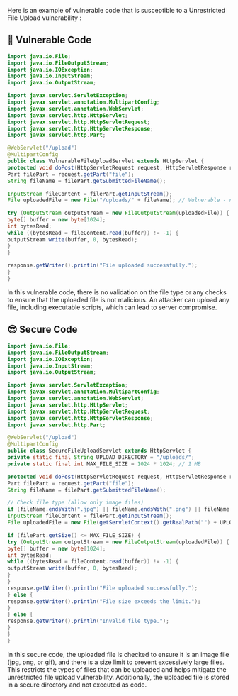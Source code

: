 Here is an example of vulnerable code that is susceptible to a Unrestricted File Upload vulnerability :

## 🥺 Vulnerable Code
```java
import java.io.File;
import java.io.FileOutputStream;
import java.io.IOException;
import java.io.InputStream;
import java.io.OutputStream;

import javax.servlet.ServletException;
import javax.servlet.annotation.MultipartConfig;
import javax.servlet.annotation.WebServlet;
import javax.servlet.http.HttpServlet;
import javax.servlet.http.HttpServletRequest;
import javax.servlet.http.HttpServletResponse;
import javax.servlet.http.Part;

@WebServlet("/upload")
@MultipartConfig
public class VulnerableFileUploadServlet extends HttpServlet {
protected void doPost(HttpServletRequest request, HttpServletResponse response) throws ServletException, IOException {
Part filePart = request.getPart("file");
String fileName = filePart.getSubmittedFileName();

InputStream fileContent = filePart.getInputStream();
File uploadedFile = new File("/uploads/" + fileName); // Vulnerable - no validation

try (OutputStream outputStream = new FileOutputStream(uploadedFile)) {
byte[] buffer = new byte[1024];
int bytesRead;
while ((bytesRead = fileContent.read(buffer)) != -1) {
outputStream.write(buffer, 0, bytesRead);
}
}

response.getWriter().println("File uploaded successfully.");
}
}
```
In this vulnerable code, there is no validation on the file type or any checks to ensure that the uploaded file is not malicious. An attacker can upload any file, including executable scripts, which can lead to server compromise.

## 😎 Secure Code
```java
import java.io.File;
import java.io.FileOutputStream;
import java.io.IOException;
import java.io.InputStream;
import java.io.OutputStream;

import javax.servlet.ServletException;
import javax.servlet.annotation.MultipartConfig;
import javax.servlet.annotation.WebServlet;
import javax.servlet.http.HttpServlet;
import javax.servlet.http.HttpServletRequest;
import javax.servlet.http.HttpServletResponse;
import javax.servlet.http.Part;

@WebServlet("/upload")
@MultipartConfig
public class SecureFileUploadServlet extends HttpServlet {
private static final String UPLOAD_DIRECTORY = "/uploads/";
private static final int MAX_FILE_SIZE = 1024 * 1024; // 1 MB

protected void doPost(HttpServletRequest request, HttpServletResponse response) throws ServletException, IOException {
Part filePart = request.getPart("file");
String fileName = filePart.getSubmittedFileName();

// Check file type (allow only image files)
if (fileName.endsWith(".jpg") || fileName.endsWith(".png") || fileName.endsWith(".gif")) {
InputStream fileContent = filePart.getInputStream();
File uploadedFile = new File(getServletContext().getRealPath("") + UPLOAD_DIRECTORY + fileName);

if (filePart.getSize() <= MAX_FILE_SIZE) {
try (OutputStream outputStream = new FileOutputStream(uploadedFile)) {
byte[] buffer = new byte[1024];
int bytesRead;
while ((bytesRead = fileContent.read(buffer)) != -1) {
outputStream.write(buffer, 0, bytesRead);
}
}
response.getWriter().println("File uploaded successfully.");
} else {
response.getWriter().println("File size exceeds the limit.");
}
} else {
response.getWriter().println("Invalid file type.");
}
}
}
```
In this secure code, the uploaded file is checked to ensure it is an image file (jpg, png, or gif), and there is a size limit to prevent excessively large files. This restricts the types of files that can be uploaded and helps mitigate the unrestricted file upload vulnerability. Additionally, the uploaded file is stored in a secure directory and not executed as code.

